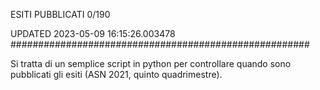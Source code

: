 ESITI PUBBLICATI 0/190 

UPDATED 2023-05-09 16:15:26.003478
######################################################

Si tratta di un semplice script in python per controllare quando sono pubblicati gli esiti (ASN 2021, quinto quadrimestre).

